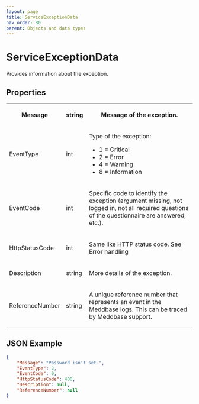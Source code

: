 ```yaml
---
layout: page
title: ServiceExceptionData
nav_order: 80
parent: Objects and data types
---
```


# ServiceExceptionData

Provides information about the exception.

## Properties

<table><tbody><tr><th><p>Message</p></th><th><p>string</p></th><th><p>Message of the exception.</p></th></tr><tr><td><p>EventType</p></td><td><p>int</p></td><td><p>Type of the exception:</p><ul><li>1 = Critical</li><li>2 = Error</li><li>4 = Warning</li><li>8 = Information</li></ul></td></tr><tr><td><p>EventCode</p></td><td><p>int</p></td><td><p>Specific code to identify the exception (argument missing, not logged in, not all required questions of the questionnaire are answered, etc.).</p></td></tr><tr><td><p>HttpStatusCode</p></td><td><p>int</p></td><td><p>Same like HTTP status code. See Error handling</p></td></tr><tr><td><p>Description</p></td><td><p>string</p></td><td><p>More details of the exception.</p></td></tr><tr><td><p>ReferenceNumber</p></td><td><p>string</p></td><td><p>A unique reference number that represents an event in the Meddbase logs. This can be traced by Meddbase support.</p></td></tr></tbody></table>

## JSON Example

```json
{
    "Message": "Password isn't set.",
    "EventType": 2,
    "EventCode": 0,
    "HttpStatusCode": 400,
    "Description": null,
    "ReferenceNumber": null
}
```
